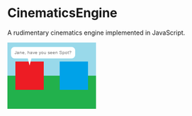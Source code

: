 CinematicsEngine
================

A rudimentary cinematics engine implemented in JavaScript.

<img src="Screenshot.png" />
